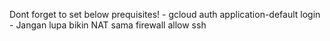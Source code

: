 <p>Dont forget to set below prequisites!
- gcloud auth application-default login
- Jangan lupa bikin NAT sama firewall allow ssh